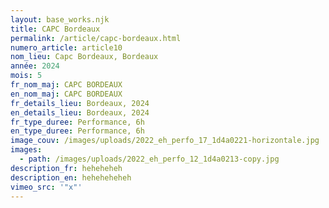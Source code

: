 ```yaml
---
layout: base_works.njk
title: CAPC Bordeaux
permalink: /article/capc-bordeaux.html
numero_article: article10
nom_lieu: Capc Bordeaux, Bordeaux
année: 2024
mois: 5
fr_nom_maj: CAPC BORDEAUX
en_nom_maj: CAPC BORDEAUX
fr_details_lieu: Bordeaux, 2024
en_details_lieu: Bordeaux, 2024
fr_type_duree: Performance, 6h
en_type_duree: Performance, 6h
image_couv: /images/uploads/2022_eh_perfo_17_1d4a0221-horizontale.jpg
images:
  - path: /images/uploads/2022_eh_perfo_12_1d4a0213-copy.jpg
description_fr: heheheheh
description_en: heheheheheh
vimeo_src: '"x"'
---
```

